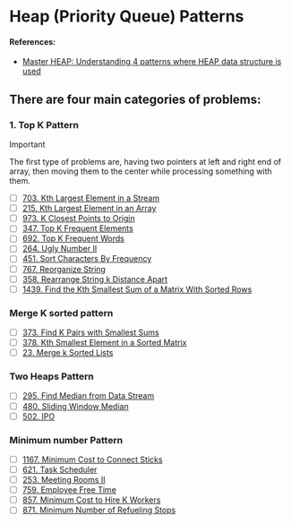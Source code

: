 # Heap (Priority Queue) Patterns

#### References:
- [Master HEAP: Understanding 4 patterns where HEAP data structure is used](https://leetcode.com/discuss/general-discussion/1127238/master-heap-by-solving-23-questions-in-4-patterns-category)


## There are four main categories of problems:
   ### 1. Top K Pattern
   > [!IMPORTANT]
   > The first type of problems are, having two pointers at left and right end of array, then moving them to the center while processing something with them.

   - [ ] [703. Kth Largest Element in a Stream](https://leetcode.com/problems/kth-largest-element-in-a-stream/description/)
   - [ ] [215. Kth Largest Element in an Array](https://leetcode.com/problems/kth-largest-element-in-an-array/description/)
   - [ ] [973. K Closest Points to Origin](https://leetcode.com/problems/k-closest-points-to-origin/description/)
   - [ ] [347. Top K Frequent Elements](https://leetcode.com/problems/top-k-frequent-elements/description/)
   - [ ] [692. Top K Frequent Words](https://leetcode.com/problems/top-k-frequent-words/description/)
   - [ ] [264. Ugly Number II](https://leetcode.com/problems/ugly-number-ii/description/)
   - [ ] [451. Sort Characters By Frequency](https://leetcode.com/problems/sort-characters-by-frequency/description/)
   - [ ] [767. Reorganize String](https://leetcode.com/problems/reorganize-string/description/)
   - [ ] [358. Rearrange String k Distance Apart](https://leetcode.com/problems/rearrange-string-k-distance-apart/description/)
   - [ ] [1439. Find the Kth Smallest Sum of a Matrix With Sorted Rows](https://leetcode.com/problems/find-the-kth-smallest-sum-of-a-matrix-with-sorted-rows/description/)

   ### Merge K sorted pattern
   - [ ] [373. Find K Pairs with Smallest Sums](https://leetcode.com/problems/find-k-pairs-with-smallest-sums/description/)
   - [ ] [378. Kth Smallest Element in a Sorted Matrix](https://leetcode.com/problems/kth-smallest-element-in-a-sorted-matrix/description/)
   - [ ] [23. Merge k Sorted Lists](https://leetcode.com/problems/merge-k-sorted-lists/description/)

   ### Two Heaps Pattern
   - [ ] [295. Find Median from Data Stream](https://leetcode.com/problems/find-median-from-data-stream/description/)
   - [ ] [480. Sliding Window Median](https://leetcode.com/problems/sliding-window-median/description/)
   - [ ] [502. IPO](https://leetcode.com/problems/ipo/description/)

   ### Minimum number Pattern
   - [ ] [1167. Minimum Cost to Connect Sticks](https://leetcode.com/problems/minimum-cost-to-connect-sticks/description/)
   - [ ] [621. Task Scheduler](https://leetcode.com/problems/task-scheduler/description/)
   - [ ] [253. Meeting Rooms II](https://leetcode.com/problems/meeting-rooms-ii/description/)
   - [ ] [759. Employee Free Time](https://leetcode.com/problems/employee-free-time/description/)
   - [ ] [857. Minimum Cost to Hire K Workers](https://leetcode.com/problems/minimum-cost-to-hire-k-workers/description/)
   - [ ] [871. Minimum Number of Refueling Stops](https://leetcode.com/problems/minimum-number-of-refueling-stops/description/)
